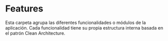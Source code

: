 # Features

Esta carpeta agrupa las diferentes funcionalidades o módulos de la aplicación. Cada funcionalidad tiene su propia estructura interna basada en el patrón Clean Architecture.
